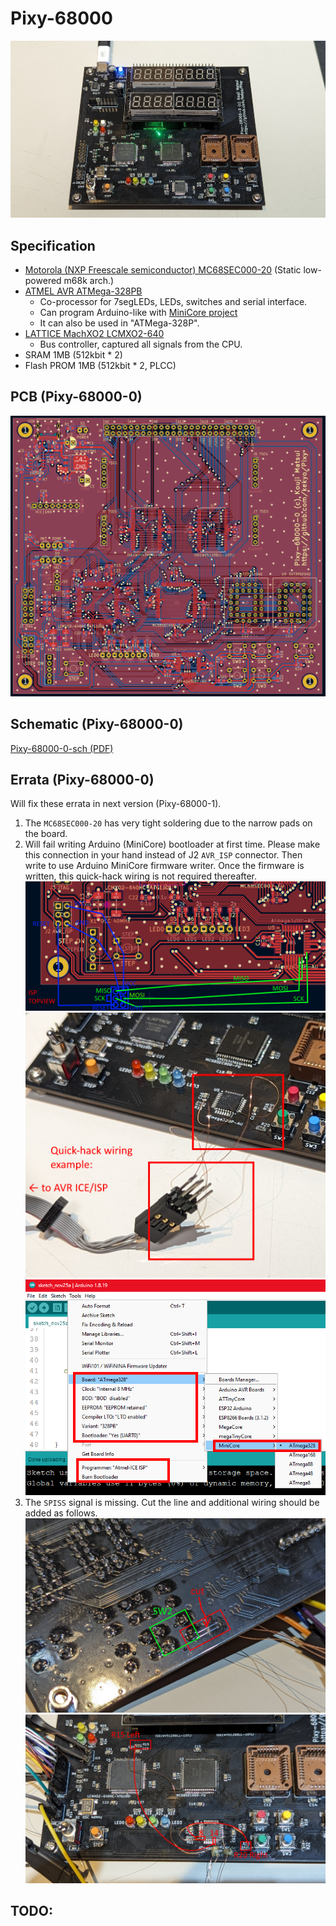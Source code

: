 # Pixy-68000

![Pixy-68000-0-photo](Images/Pixy-68000-0-photo.jpg)

## Specification

* [Motorola (NXP Freescale semiconductor) MC68SEC000-20](https://www.nxp.com/docs/en/product-brief/MC68SEC000.pdf) (Static low-powered m68k arch.)
* [ATMEL AVR ATMega-328PB](https://www.microchip.com/en-us/product/atmega328p)
  * Co-processor for 7segLEDs, LEDs, switches and serial interface.
  * Can program Arduino-like with [MiniCore project](https://github.com/MCUdude/MiniCore)
  * It can also be used in "ATMega-328P".
* [LATTICE MachXO2 LCMXO2-640](https://www.latticesemi.com/products/fpgaandcpld/machxo2)
  * Bus controller, captured all signals from the CPU.
* SRAM 1MB (512kbit * 2)
* Flash PROM 1MB (512kbit * 2, PLCC)

## PCB (Pixy-68000-0)

![PCB](Images/Pixy-68000-0-pcb.png)

## Schematic (Pixy-68000-0)

[Pixy-68000-0-sch (PDF)](Images/Pixy-68000-0-sch.pdf)

## Errata (Pixy-68000-0)

Will fix these errata in next version (Pixy-68000-1).

1. The `MC68SEC000-20` has very tight soldering due to the narrow pads on the board.
2. Will fail writing Arduino (MiniCore) bootloader at first time.
   Please make this connection in your hand instead of J2 `AVR_ISP` connector.
   Then write to use Arduino MiniCore firmware writer.
   Once the firmware is written, this quick-hack wiring is not required thereafter.
   ![Errata](Images/Pixy-68000-0-errata.png)
   ![Quick-hack wiring](Images/Pixy-68000-0-errata-photo.jpg)
   ![Write firmware](Images/Pixy-68000-0-write-firmware.png)
3. The `SPISS` signal is missing.
   Cut the line and additional wiring should be added as follows.
   ![Errata2-1](Images/Pixy-68000-0-errata2-photo1.jpg)
   ![Errata2-2](Images/Pixy-68000-0-errata2-photo2.jpg)

## TODO:
